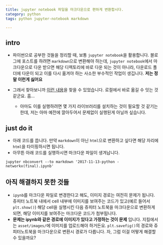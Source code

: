 ```yaml
---
title: jupyter notebook 파일을 마크다운으로 편하게 변환합시다. 
category: python
tags: python jupyter-notebook markdown

---
```


## intro

- 파이썬으로 공부한 것들을 정리할 때, 보통 `jupyter notebook`을 활용합니다. 블로그에 포스트를 하려면 `markdown`으로 변환해야 하는데, `jupyter notebook`에서 마크다운으로 다운 받으면 해당 디렉토리에 바로 다운 되는 것이 아니라, 다운로드 폴더에 다운이 되고 이를 다시 옮겨야 하는 사소한 부수적인 작업이 생깁니다. **저는 정말 이런게 싫어요**

- 그래서 찾아보니까 [이런 내용](https://github.com/jupyter/nbconvert)을 찾을 수 있었습니다. 로컬에서 바로 옮길 수 잇는 것 같군요. 흠...
    - 아마도 이를 실행하려면 몇 가지 라이브러리를 설치하는 것이 필요할 것 같기는 한데, 저는 아마 예전에 깔아두어서 문제없이 실행된게 아닐까 싶습니다. 

## just do it 

- 아래 코드를 씁니다. 만약 `markdown`이 아닌 `html`으로 변환하고 싶다면 해당 자리에 `html`을 타이핑하시면 됩니다. 
- 아무튼 아래 코드를 실행하시면 마크다운 파일이 생겨납니다. 

```
jupyter nbconvert --to markdown '2017-11-13-python - networkx(final).ipynb'
```

## 아직 해결하지 못한 것들

- `ipynb`를 마크다운 파일로 변경한다고 해도, 이미지 경로는 여전히 문제가 됩니다. 쥬피터 노트북 내에서 cell 내부에 이미지를 보여주는 코드가 있고(예르 들어서 `plt.show()`) 해당 cell을 실행시킨 다음 쥬피터 노트북을 마크다운으로 변환하게 되면, 해당 이미지를 보여주는 마크다운 코드가 첨부됩니다. 
- **문제는 ipynb와 같은 경로에 이미지가 있다고 가정하는 것이 문제** 입니다. 지킬에서는 `asset/images/`에 이미지를 업로드해야 하거든요. `plt.savefig()`의 경로와 쥬피터노트북을 마크다운으로 변환시 경로가 다릅니다. 자, 그럼 이걸 어떻게 해결할 수 있을까요? 




